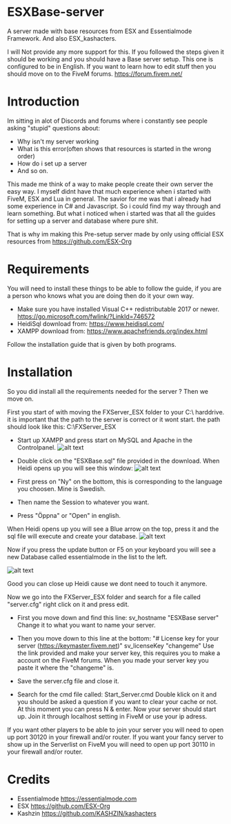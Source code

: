 # ESXBase-server
A server made with base resources from ESX and Essentialmode Framework. And also ESX_kashacters.


I will Not provide any more support for this. If you followed the steps given it should be working and you should have a Base server setup. This one is configured to be in English. If you want to learn how to edit stuff then you should move on to the FiveM forums. https://forum.fivem.net/



# Introduction
Im sitting in alot of Discords and forums where i constantly see people asking "stupid" questions about:
- Why isn't my server working
- What is this error(often shows that resources is started in the wrong order)
- How do i set up a server
- And so on.

This made me think of a way to make people create their own server the easy way. I myself didnt have that much experience when i started with FiveM, ESX and Lua in general. The savior for me was that i already had some experience in C# and Javascript. So i could find my way through and learn something. But what i noticed when i started was that all the guides for setting up a server and database where pure shit.

That is why im making this Pre-setup server made by only using official ESX resources from https://github.com/ESX-Org



# Requirements
You will need to install these things to be able to follow the guide, if you are a person who knows what you are doing then do it your own way.
- Make sure you have installed Visual C++ redistributable 2017 or newer. https://go.microsoft.com/fwlink/?LinkId=746572
- HeidiSql download from: https://www.heidisql.com/
- XAMPP download from: https://www.apachefriends.org/index.html

Follow the installation guide that is given by both programs.

# Installation

So you did install all the requirements needed for the server ? 
Then we move on.

First you start of with moving the FXServer_ESX folder to your C:\ harddrive. it is important that the path to the server is correct or it wont start. the path should look like this: C:\FXServer_ESX

- Start up XAMPP and press start on MySQL and Apache in the Controlpanel.
![alt text](https://i.imgur.com/BGPZqQG.png)

- Double click on the "ESXBase.sql" file provided in the download.
When Heidi opens up you will see this window:
![alt text](https://i.imgur.com/3XQXSta.png)
- First press on "Ny" on the bottom, this is corresponding to the language you choosen. Mine is Swedish.
- Then name the Session to whatever you want.
- Press "Öppna" or "Open" in english.

When Heidi opens up you will see a Blue arrow on the top, press it and the sql file will execute and create your database.
![alt text](https://i.imgur.com/FjwMvdK.png)

Now if you press the update button or F5 on your keyboard you will see a new Database called essentialmode in the list to the left.

![alt text](https://i.imgur.com/M6FvoF4.png)

Good you can close up Heidi cause we dont need to touch it anymore.

Now we go into the FXServer_ESX folder and search for a file called "server.cfg" right click on it and press edit.

- First you move down and find this line: 
  sv_hostname "ESXBase server"
Change it to what you want to name your server.
- Then you move down to this line at the bottom:
 "# License key for your server (https://keymaster.fivem.net)"
    sv_licenseKey "changeme"
Use the link provided and make your server key, this requires you to make a account on the FiveM forums.
When you made your server key you paste it where the "changeme" is.

- Save the server.cfg file and close it.
- Search for the cmd file called: Start_Server.cmd
Double klick on it and you should be asked a question if you want to clear your cache or not.
At this moment you can press N & enter.
Now your server should start up.
Join it through localhost setting in FiveM or use your ip adress.

If you want other players to be able to join your server you will need to open up port 30120 in your firewall and/or router.
If you want your fancy server to show up in the Serverlist on FiveM you will need to open up port 30110 in your firewall and/or router.


# Credits

- Essentialmode https://essentialmode.com
- ESX https://github.com/ESX-Org
- Kashzin https://github.com/KASHZIN/kashacters 
